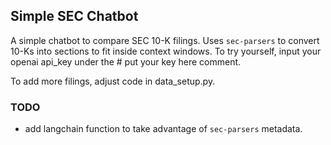 ## Simple SEC Chatbot

A simple chatbot to compare SEC 10-K filings. Uses `sec-parsers` to convert 10-Ks into sections to fit inside context windows. To try yourself, input your openai api_key under the # put your key here comment.

To add more filings, adjust code in data_setup.py.

### TODO
* add langchain function to take advantage of `sec-parsers` metadata.